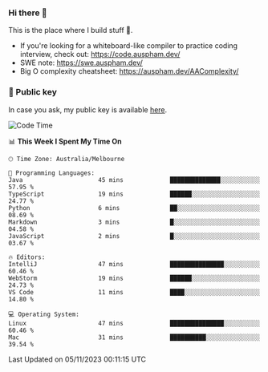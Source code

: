 ### Hi there 👋

This is the place where I build stuff 👀. 

- If you're looking for a whiteboard-like compiler to practice coding interview, check out: https://code.auspham.dev/
- SWE note: https://swe.auspham.dev/
- Big O complexity cheatsheet: https://auspham.dev/AAComplexity/

### 🔑 Public key

In case you ask, my public key is available [here](https://public.auspham.dev/).

<!--START_SECTION:waka-->
![Code Time](http://img.shields.io/badge/Code%20Time-1%2C115%20hrs%206%20mins-blue)

📊 **This Week I Spent My Time On** 

```text
🕑︎ Time Zone: Australia/Melbourne

💬 Programming Languages: 
Java                     45 mins             ██████████████░░░░░░░░░░░   57.95 % 
TypeScript               19 mins             ██████░░░░░░░░░░░░░░░░░░░   24.77 % 
Python                   6 mins              ██░░░░░░░░░░░░░░░░░░░░░░░   08.69 % 
Markdown                 3 mins              █░░░░░░░░░░░░░░░░░░░░░░░░   04.58 % 
JavaScript               2 mins              █░░░░░░░░░░░░░░░░░░░░░░░░   03.67 % 

🔥 Editors: 
IntelliJ                 47 mins             ███████████████░░░░░░░░░░   60.46 % 
WebStorm                 19 mins             ██████░░░░░░░░░░░░░░░░░░░   24.73 % 
VS Code                  11 mins             ████░░░░░░░░░░░░░░░░░░░░░   14.80 % 

💻 Operating System: 
Linux                    47 mins             ███████████████░░░░░░░░░░   60.46 % 
Mac                      31 mins             ██████████░░░░░░░░░░░░░░░   39.54 % 
```


 Last Updated on 05/11/2023 00:11:15 UTC
<!--END_SECTION:waka-->

<!--
**rockmanvnx6/rockmanvnx6** is a ✨ _special_ ✨ repository because its `README.md` (this file) appears on your GitHub profile.

Here are some ideas to get you started:

- 🔭 I’m currently working on ...
- 🌱 I’m currently learning ...
- 👯 I’m looking to collaborate on ...
- 🤔 I’m looking for help with ...
- 💬 Ask me about ...
- 📫 How to reach me: ...
- 😄 Pronouns: ...
- ⚡ Fun fact: ...
-->
